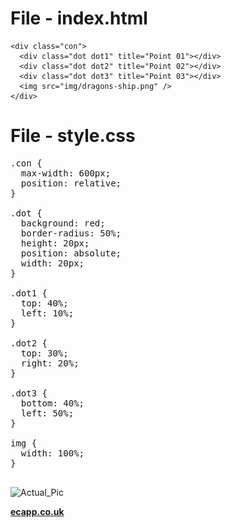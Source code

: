 <h1 dir="auto">File - index.html</h1>

<html>
<head>
<link rel="stylesheet" href="css/style.css">
</head>

<body>

    <div class="con">
      <div class="dot dot1" title="Point 01"></div>
      <div class="dot dot2" title="Point 02"></div>
      <div class="dot dot3" title="Point 03"></div>
      <img src="img/dragons-ship.png" />
    </div>

</body>
</html>

<h1 dir="auto">File - style.css</h1>

<pre>
.con {
  max-width: 600px;
  position: relative;
}

.dot {
  background: red;
  border-radius: 50%;
  height: 20px;
  position: absolute;
  width: 20px;
}

.dot1 {
  top: 40%;
  left: 10%;
}

.dot2 {
  top: 30%;
  right: 20%;
}

.dot3 {
  bottom: 40%;
  left: 50%;
}

img {
  width: 100%;
}

</pre>

![Actual_Pic](https://user-images.githubusercontent.com/74012005/149203874-15eb74c5-7853-4e68-bdc9-c48b1d807bbf.jpg)

<p dir="auto">
    <strong>
        <a href="http://ecapp.co.uk/" rel="nofollow">ecapp.co.uk</a>
    </strong>
</p>
